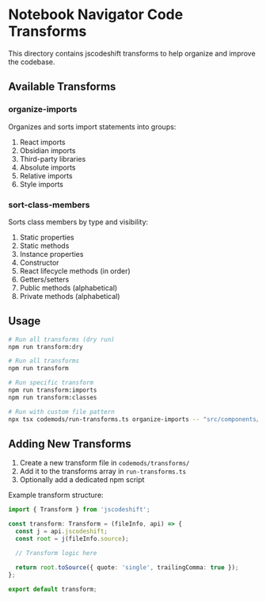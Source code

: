 # Notebook Navigator Code Transforms

This directory contains jscodeshift transforms to help organize and improve the
codebase.

## Available Transforms

### organize-imports

Organizes and sorts import statements into groups:

1. React imports
2. Obsidian imports
3. Third-party libraries
4. Absolute imports
5. Relative imports
6. Style imports

### sort-class-members

Sorts class members by type and visibility:

1. Static properties
2. Static methods
3. Instance properties
4. Constructor
5. React lifecycle methods (in order)
6. Getters/setters
7. Public methods (alphabetical)
8. Private methods (alphabetical)

## Usage

```bash
# Run all transforms (dry run)
npm run transform:dry

# Run all transforms
npm run transform

# Run specific transform
npm run transform:imports
npm run transform:classes

# Run with custom file pattern
npx tsx codemods/run-transforms.ts organize-imports -- "src/components/**/*.tsx"
```

## Adding New Transforms

1. Create a new transform file in `codemods/transforms/`
2. Add it to the transforms array in `run-transforms.ts`
3. Optionally add a dedicated npm script

Example transform structure:

```typescript
import { Transform } from 'jscodeshift';

const transform: Transform = (fileInfo, api) => {
  const j = api.jscodeshift;
  const root = j(fileInfo.source);

  // Transform logic here

  return root.toSource({ quote: 'single', trailingComma: true });
};

export default transform;
```
